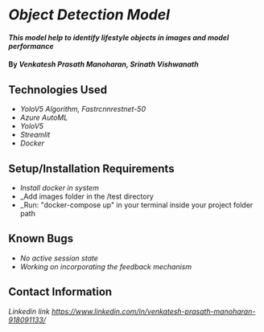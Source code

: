 # _Object Detection Model_

#### _This model help to identify lifestyle objects in images and model performance_

#### By _**Venkatesh Prasath Manoharan, Srinath Vishwanath**_

## Technologies Used

* _YoloV5 Algorithm, Fastrcnnrestnet-50_
* _Azure AutoML_
* _YoloV5_
* _Streamlit_
* _Docker_

## Setup/Installation Requirements

* _Install docker in system_
* _Add images folder in the /test directory
* _Run: "docker-compose up" in your terminal inside your project folder path



## Known Bugs

* _No active session state_
* _Working on incorporating the feedback mechanism_

## Contact Information

_Linkedin link https://www.linkedin.com/in/venkatesh-prasath-manoharan-918091133/_

